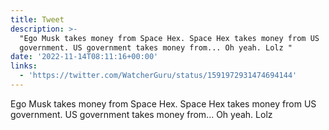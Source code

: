 ```yaml
---
title: Tweet
description: >-
  "Ego Musk takes money from Space Hex. Space Hex takes money from US
  government. US government takes money from... Oh yeah. Lolz "
date: '2022-11-14T08:11:16+00:00'
links:
  - 'https://twitter.com/WatcherGuru/status/1591972931474694144'
---
```

Ego Musk takes money from Space Hex. Space Hex takes money from US government. US government takes money from... Oh yeah. Lolz 
